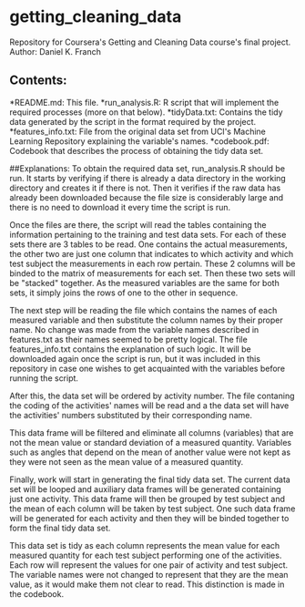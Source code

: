 # getting_cleaning_data
Repository for Coursera's Getting and Cleaning Data course's final project.
Author: Daniel K. Franch

## Contents:
*README.md:
    This file.
*run_analysis.R:
    R script that will implement the required processes (more on that below).
*tidyData.txt:
    Contains the tidy data generated by the script in the format required by the
    project.
*features_info.txt:
    File from the original data set from UCI's Machine Learning Repository
    explaining the variable's names.
*codebook.pdf:
    Codebook that describes the process of obtaining the tidy data set.
    
##Explanations:
To obtain the required data set, run_analysis.R should be run. It starts by 
verifying if there is already a data directory in the working directory and
creates it if there is not. Then it verifies if the raw data has already been
downloaded because the file size is considerably large and there is no need to 
download it every time the script is run.

Once the files are there, the script will read the tables containing the
information pertaining to the training and test data sets. For each of these 
sets there are 3 tables to be read. One contains the actual measurements, the
other two are just one column that indicates to which activity and which test
subject the measurements in each row pertain. These 2 columns will be binded to
the matrix of measurements for each set. Then these two sets will be "stacked"
together. As the measured variables are the same for both sets, it simply joins
the rows of one to the other in sequence.

The next step will be reading the file which contains the names of each measured
variable and then substitute the column names by their proper name. No change
was made from the variable names described in features.txt as their names seemed
to be pretty logical. The file features_info.txt contains the explanation of
such logic. It will be downloaded again once the script is run, but it was
included in this repository in case one wishes to get acquainted with the 
variables before running the script.

After this, the data set will be ordered by activity number. The file contaning
the coding of the activities' names will be read and a the data set will have
the activities' numbers substituted by their corresponding name.

This data frame will be filtered and eliminate all columns (variables) that are
not the mean value or standard deviation of a measured quantity. Variables such
as angles that depend on the mean of another value were not kept as they were
not seen as the mean value of a measured quantity.

Finally, work will start in generating the final tidy data set. The current data
set will be looped and auxiliary data frames will be generated containing just
one activity. This data frame will then be grouped by test subject and the 
mean of each column will be taken by test subject. One such data frame will be 
generated for each activity and then they will be binded together to form the
final tidy data set.

This data set is tidy as each column represents the mean value for each measured
quantity for each test subject performing one of the activities. Each row will
represent the values for one pair of activity and test subject. The variable 
names were not changed to represent that they are the mean value, as it would 
make them not clear to read. This distinction is made in the codebook.
